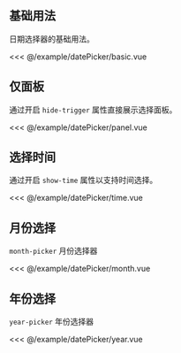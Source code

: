 ## 基础用法

日期选择器的基础用法。
<demo-block src="datePicker/basic">

<<< @/example/datePicker/basic.vue

</demo-block>

## 仅面板

通过开启 `hide-trigger` 属性直接展示选择面板。
<demo-block src="datePicker/panel">

<<< @/example/datePicker/panel.vue

</demo-block>

## 选择时间

通过开启 `show-time` 属性以支持时间选择。
<demo-block src="datePicker/time">

<<< @/example/datePicker/time.vue

</demo-block>

## 月份选择

`month-picker` 月份选择器
<demo-block src="datePicker/month">

<<< @/example/datePicker/month.vue

</demo-block>

## 年份选择

`year-picker` 年份选择器
<demo-block src="datePicker/year">

<<< @/example/datePicker/year.vue

</demo-block>
